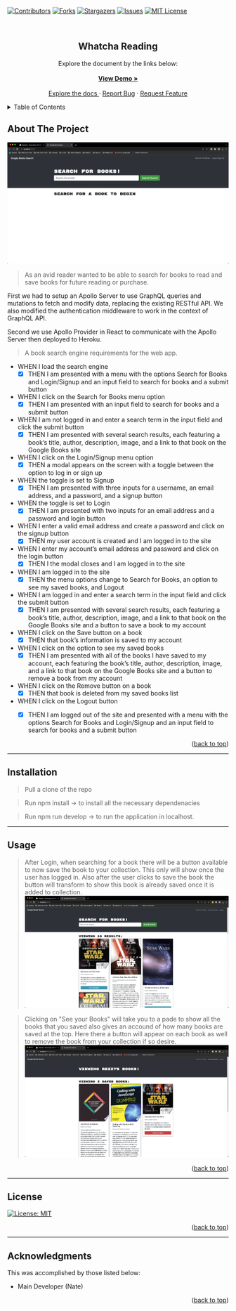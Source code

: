 <a name="readme-top"></a>

[![Contributors][contributors-shield]][contributors-url]
[![Forks][forks-shield]][forks-url]
[![Stargazers][stars-shield]][stars-url]
[![Issues][issues-shield]][issues-url]
[![MIT License][license-shield]][license-url]

<!-- PROJECT LOGO -->
<br />
<div align="center">
  <h2 align="center">Whatcha Reading</h2>

  <p align="center">
    Explore the document by the links below:
    <br />
    <br />
    <a href="https://whatcha-reading.herokuapp.com/"><strong>View Demo »</strong></a>
    <br />
    <br />
    <a href="https://github.com/natenaranjo/whatcha-reading">Explore the docs </a>
    ·
    <a href="https://github.com/natenaranjo/whatcha-reading/issues">Report Bug</a>
    ·
    <a href="https://github.com/natenaranjo/whatcha-reading/issues">Request Feature</a>
  </p>
</div>



<!-- TABLE OF CONTENTS -->
<details>
  <summary>Table of Contents</summary>
  <ol>
    <li><a href="#about-the-project">About The Project</a></li>
    <li><a href="#usage">Usage</a></li>
    <li><a href="#contributing">Contributing</a></li>
    <li><a href="#license">License</a></li>
    <li><a href="#contact">Contact</a></li>
    <li><a href="#acknowledgments">Acknowledgments</a></li>
  </ol>
</details>



<!-- ABOUT THE PROJECT -->
## About The Project

[![Project Screenshot][project-screenshot-1]](https://whatcha-reading.herokuapp.com/)

> As an avid reader wanted to be able to search for books to read and save books for future reading or purchase.

First we had to setup an Apollo Server to use GraphQL queries and mutations to fetch and modify data, replacing the existing RESTful API.  We also modified the authentication middleware to work in the context of GraphQL API.

Second we use Apollo Provider in React to communicate with the Apollo Server then deployed to Heroku.

> A book search engine requirements for the web app.
- WHEN I load the search engine
  - [x] THEN I am presented with a menu with the options Search for Books and Login/Signup and an input field to search for books and a submit button
- WHEN I click on the Search for Books menu option
  - [x] THEN I am presented with an input field to search for books and a submit button
- WHEN I am not logged in and enter a search term in the input field and click the submit button
  - [x] THEN I am presented with several search results, each featuring a book’s title, author, description, image, and a link to that book on the Google Books site
- WHEN I click on the Login/Signup menu option
  - [x] THEN a modal appears on the screen with a toggle between the option to log in or sign up
- WHEN the toggle is set to Signup
  - [x] THEN I am presented with three inputs for a username, an email address, and a password, and a signup button
- WHEN the toggle is set to Login
  - [x] THEN I am presented with two inputs for an email address and a password and login button
- WHEN I enter a valid email address and create a password and click on the signup button
  - [x] THEN my user account is created and I am logged in to the site
- WHEN I enter my account’s email address and password and click on the login button
  - [x] THEN I the modal closes and I am logged in to the site
- WHEN I am logged in to the site
  - [x] THEN the menu options change to Search for Books, an option to see my saved books, and Logout
- WHEN I am logged in and enter a search term in the input field and click the submit button
  - [x] THEN I am presented with several search results, each featuring a book’s title, author, description, image, and a link to that book on the Google Books site and a button to save a book to my account
- WHEN I click on the Save button on a book
  - [x] THEN that book’s information is saved to my account
- WHEN I click on the option to see my saved books
  - [x] THEN I am presented with all of the books I have saved to my account, each featuring the book’s title, author, description, image, and a link to that book on the Google Books site and a button to remove a book from my account
- WHEN I click on the Remove button on a book
  - [x] THEN that book is deleted from my saved books list
- WHEN I click on the Logout button
  - [x] THEN I am logged out of the site and presented with a menu with the options Search for Books and Login/Signup and an input field to search for books and a submit button  


<p align="right">(<a href="#readme-top">back to top</a>)</p>

---
## Installation

> Pull a clone of the repo

> Run npm install -> to install all the necessary dependenacies

> Run npm run develop -> to run the application in localhost.


---

<!-- USAGE EXAMPLES -->
## Usage
> After Login, when searching for a book there will be a button available to now save the book to your collection.  This only will show once the user has logged in.  Also after the user clicks to save the book the button will transform to show this book is already saved once it is added to collection.
[![Project Screenshot][project-screenshot-2]](https://whatcha-reading.herokuapp.com/)

> Clicking on "See your Books" will take you to a pade to show all the books that you saved also gives an accound of how many books are saved at the top.  Here there a button will appear on each book as well to remove the book from your collection if so desire.
[![Project Screenshot][project-screenshot-3]](https://whatcha-reading.herokuapp.com/)

<p align="right">(<a href="#readme-top">back to top</a>)</p>

---

<!-- LICENSE -->
## License

[![License: MIT](https://img.shields.io/badge/License-MIT-yellow.svg)](https://opensource.org/licenses/MIT)

<p align="right">(<a href="#readme-top">back to top</a>)</p>

---


<!-- ACKNOWLEDGMENTS -->
## Acknowledgments

This was accomplished by those listed below:

- Main Developer (Nate)



<p align="right">(<a href="#readme-top">back to top</a>)</p>



<!-- MARKDOWN LINKS & IMAGES -->
<!-- https://www.markdownguide.org/basic-syntax/#reference-style-links -->
[contributors-shield]: https://img.shields.io/github/contributors/natenaranjo/whatcha-reading.svg?style=for-the-badge
[contributors-url]: https://github.com/natenaranjo/whatcha-reading/graphs/contributors
[forks-shield]: https://img.shields.io/github/forks/undefined/whatcha-reading.svg?style=for-the-badge
[forks-url]: https://github.com/natenaranjo/whatcha-reading/network/members
[stars-shield]: https://img.shields.io/github/stars/natenaranjo/whatcha-reading.svg?style=for-the-badge
[stars-url]: https://github.com/natenaranjo/whatcha-reading/stargazers
[issues-shield]: https://img.shields.io/github/issues/natenaranjo/whatcha-reading.svg?style=for-the-badge
[issues-url]: https://github.com/natenaranjo/whatcha-reading/issues
[license-shield]: https://img.shields.io/github/license/natenaranjo/whatcha-reading.svg?style=for-the-badge
[license-url]: https://github.com/natenaranjo/whatcha-reading/blob/master/LICENSE.txt
[project-screenshot-1]: /client/src/imgs/screenshot.png
[project-screenshot-2]: ./client/src/imgs/screenshot-2.png
[project-screenshot-3]: ./client/src/imgs/screenshot-3.png
[project-screenshot-4]: ./client/src/imgs/screenshot-4.png
[project-screenshot-5]: ./client/src/imgs/screenshot-5.png
